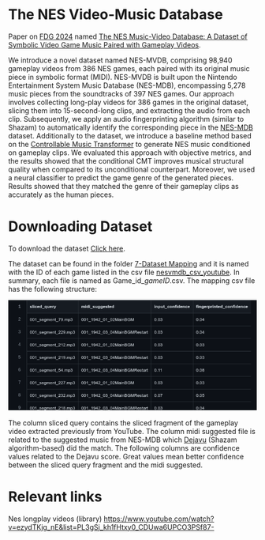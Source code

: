 
# The NES Video-Music Database
Paper on [FDG 2024](https://www.fdg.org.br/) named [The NES Music-Video Database: A Dataset of Symbolic Video Game Music
Paired with Gameplay Videos](https://arxiv.org/abs/2404.04420).


We introduce a novel dataset named NES-MVDB, comprising 98,940 gameplay videos from 386 NES games, each paired with its original music piece in symbolic format (MIDI). NES-MVDB is built upon the Nintendo Entertainment System Music Database (NES-MDB), encompassing 5,278 music pieces from the soundtracks of 397 NES games. Our approach involves collecting long-play videos for 386 games in the original dataset, slicing them into 15-second-long clips, and extracting the audio from each clip. Subsequently, we apply an audio fingerprinting algorithm (similar to Shazam) to automatically identify the corresponding piece in the [NES-MDB](https://github.com/chrisdonahue/nesmdb#dataset-information) dataset.  Additionally to the dataset, we introduce a baseline method based on the [Controllable Music Transformer](https://github.com/cardoso-data-science/nesmvdb-bl) to generate NES music conditioned on gameplay clips. We evaluated this approach with objective metrics, and the results showed that the conditional CMT improves musical structural quality when compared to its unconditional counterpart. Moreover, we used a neural classifier to predict the game genre of the generated pieces. Results showed that they matched the genre of their gameplay clips as accurately as the human pieces.



# Downloading Dataset
To download the dataset [Click here](https://drive.google.com/drive/folders/1H9LaoBqB-6-DUpXte0-DRKa8ko2cJOjv?usp=sharing).

The dataset can be found in the folder [7-Dataset Mapping]([https://github.com/cardoso-data-science/nesmvdb-bl](https://github.com/rubensolv/NES-VMDB/tree/main/7%20-%20Dataset%20Mapping/mapping_game)) and it is named with the ID of each game listed in the csv file [nesvmdb_csv_youtube](https://github.com/rubensolv/NES-VMDB/blob/main/1%20-%20youtube%20vs%20mid%20files/nesvmdb_csv_youtube.csv). 
In summary, each file is named as Game_id_*gameID*.csv. The mapping csv file has the following structure:

![alt text](https://github.com/rubensolv/NES-VMDB/blob/main/images/mapping_csv_structure.png)
 
The column sliced query contains the sliced fragment of the gameplay video extracted previously from YouTube. The column midi suggested file is related to the suggested music from NES-MDB which [Dejavu](https://github.com/worldveil/dejavu) (Shazam algorithm-based) did the match. The following columns are confidence values related to the Dejavu score. Great values mean better confidence between the sliced query fragment and the midi suggested. 


<!--# Generating the database (Under construction)
A summary to generate the database in eight steps:
<ol>
 <li> We found and matched the gameplays on Youtube for each game existing in NES-MDB, generating the file nesvmdb_csv_youtube.csv. Code and data at folder 1 - YouTube vs mid files.</li>
 <li> Using the csv, we download each Youtube video in mp4 format. The code to perform the download is placed in folder 2 - Downloading Youtube Videos.</li>
 <li> After downloading all the videos, we sliced every gameplay in files of 15 seconds. The code to perform this process is placed at 3 - Slicing Youtube Videos.</li>
 <li> Using the slices generated from the previous step, we extracted the respective mp3 audio files from every slice. The code for this process can be found in folder 4 - Extracting MP3 from slices. You can download the extracted mp3 and mp4 files at this link https://drive.google.com/drive/folders/1SS-AfMczVaef56L9zsxaJJsr28eiHosW?usp=sharing </li>
 <li> At this point, Dejavu needs all the files (to build up the library and to find the matches) as mp3 files. So, we convert all the mid/vgm files on NES-MDB to MP3. Code can be found in folder 5 - Convert VGM (NESMDB) to mp3. You can download the NES-MDB mp3 files here https://drive.google.com/drive/folders/1UMrehR6_JNEHfNmTKI1HCPZxLJzuLKhh?usp=sharing. </li>
 <li> After all the previous steps, we have the required files to perform the match. Following the steps in https://github.com/worldveil/dejavu, you can install Dejavu. </li>
 <li> Copying the files on folder 6 - Install Dejavu, to your current Dejavu installation, you can start the matching process between the mp3's and mp4's slice and the NES-MDB mp3 files. If you want, you can download the full Dejavu folder with contents at this link https://drive.google.com/file/d/18W7_kIZIWuLfv6zQXErMAWmylisDA4T4/view?usp=sharing. </li>
 <li> The previous step produces the dataset save on folder 7 - Dataset Mapping/mapping_game. </li>
</ol>-->

# Relevant links

Nes longplay videos (library)
https://www.youtube.com/watch?v=ezydTKjg_nE&list=PL3gSj_kh1fHtxy0_CDUwa6UPCO3PSf87-

